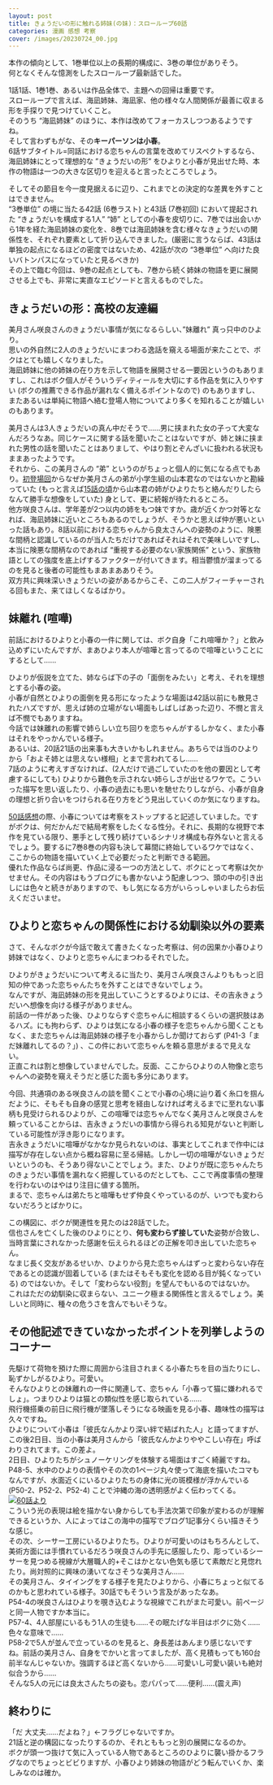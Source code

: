 ```yaml
---
layout: post
title: きょうだいの形に触れる姉妹(の妹)：スローループ60話
categories: 漫画 感想 考察
cover: /images/20230724_00.jpg
---
```


本作の傾向として、1巻単位以上の長期的構成に、3巻の単位がありそう。  
何となくそんな憶測をしたスローループ最新話でした。

1話1話、1巻1巻、あるいは作品全体で、主題への回帰は重要です。  
スローループで言えば、海凪姉妹、海凪家、他の様々な人間関係が最善に収まる形を手探りで見つけていくこと。  
そのうち “海凪姉妹” のほうに、本作は改めてフォーカスしつつあるようですね。  
そして言わずもがな、その**キーパーソンは小春**。  
6話サブタイトル=同話における恋ちゃんの言葉を改めてリスペクトするなら、海凪姉妹にとって理想的な ”きょうだいの形” をひよりと小春が見出せた時、本作の物語は一つの大きな区切りを迎えると言ったところでしょう。

そしてその節目を今一度見据えるに辺り、これまでとの決定的な差異を外すことはできません。  
“3巻単位” の境に当たる42話 (6巻ラスト) と43話 (7巻初回) において提起された “きょうだいを構成する1人” “姉” としての小春を皮切りに、7巻では出会いから1年を経た海凪姉妹の変化を、8巻では海凪姉妹を含む様々なきょうだいの関係性を、それぞれ要素として折り込んできました。(厳密に言うならば、43話は単独の起点になるほどの密度ではないため、42話が次の “3巻単位” へ向けた良いバトンパスになっていたと見るべきか)  
その上で臨む今回は、9巻の起点としても、7巻から続く姉妹の物語を更に展開させる上でも、非常に実直なエピソードと言えるものでした。

## きょうだいの形：高校の友達編

美月さん咲良さんのきょうだい事情が気になるらしい、”妹離れ” 真っ只中のひより。  
思いの外自然に2人のきょうだいにまつわる逸話を窺える場面が来たことで、ボクはとても嬉しくなりました。  
海凪姉妹に他の姉妹の在り方を示して物語を展開させる一要因というのもありますし、これはボク個人がそういうディティールを大切にする作品を気に入りやすい (ボクの推薦できる作品が漏れなく備えるポイントなので) のもありますし、またあるいは単純に物語へ絡む登場人物についてより多くを知れることが嬉しいのもあります。

美月さんは3人きょうだいの真ん中だそうで……男に挟まれた女の子って大変なんだろうなあ。同じケースに関する話を聞いたことはないですが、姉と妹に挟まれた男性の話を聞いたことはありまして、やはり割とぞんざいに扱われる状況もままあったようです。  
それから、この美月さんの “弟” というのがちょっと個人的に気になる点でもあり。[初登場回][Ref1]からなぜか美月さんの弟が小学生組の山本君なのではないかと勘繰っていた (もっと言えば[15話の頃][Ref2]から山本君の姉がひよりたちと絡んだりしたらなんて勝手な想像をしていた) 身として、更に続報が待たれるところ。  
他方咲良さんは、学年差が2つ以内の姉をもつ妹ですか。歳が近くかつ対等となれば、海凪姉妹に近いところもあるのでしょうが、そうかと思えば仲が悪いといった話もあり。8話以前における恋ちゃんから良太さんへの姿勢のように、険悪な間柄と認識しているのが当人たちだけであればそれはそれで美味しいですし、本当に険悪な間柄なのであれば “重視する必要のない家族関係” という、家族物語としての強度を底上げするファクターが付いてきます。相当鬱憤が溜まってるのを見ると後者の可能性もまあまあありそう。  
双方共に興味深いきょうだいの姿があるからこそ、この二人がフィーチャーされる回もまた、来てほしくなるばかり。

## 妹離れ (喧嘩)

前話におけるひよりと小春の一件に関しては、ボク自身「これ喧嘩か？」と飲み込めずにいたんですが、まあひより本人が喧嘩と言ってるので喧嘩ということにするとして……

ひよりが仮説を立てた、姉ならば下の子の「面倒をみたい」と考え、それを理想とする小春の姿。  
小春が自然とひよりの面倒を見る形になったような場面は42話以前にも散見されたハズですが、思えば姉の立場がない場面もしばしばあった辺り、不憫と言えば不憫でもありますね。  
今話では妹離れの影響で姉らしい立ち回りを恋ちゃんがするしかなく、また小春はそれをやっかんでいる様子。  
あるいは、20話21話の出来事も大きいかもしれません。あちらでは当のひよりから「およそ姉とは思えない様相」とまで言われてるし……  
7話のように考えすぎなければ、(2人だけで過ごしていたのを他の要因として考慮するにしても) ひよりから難色を示されない姉らしさが出せるワケで。こういった描写を思い返したり、小春の過去にも思いを馳せたりしながら、小春が自身の理想と折り合いをつけられる在り方をどう見出していくのか気になりますね。

[50話感想][Ref3]の際、小春については考察をストップすると記述していました。ですがボクは、何だかんだで結局考察をしたくなる性分。それに、長期的な視野で本作を見ている限り、悪手として残り続けているシナリオ構成も存外ないと言えるでしょう。要するに7巻8巻の内容も決して幕間に終始しているワケではなく、ここからの物語を描いていく上で必要だったと判断できる範囲。  
優れた作品ならば尚更、作品に浸る一つの方法として、ボクにとって考察は欠かせません。その内容はもうブログにも書かないよう配慮しつつ、頭の中の引き出しには色々と続きがありますので、もし気になる方がいらっしゃいましたらお伝えくださいませ。

## ひよりと恋ちゃんの関係性における幼馴染以外の要素

さて、そんなボクが今話で敢えて書きたくなった考察は、何の因果か小春ひより姉妹ではなく、ひよりと恋ちゃんにまつわるそれでした。

ひよりがきょうだいについて考えるに当たり、美月さん咲良さんよりももっと旧知の仲であった恋ちゃんたちを外すことはできないでしょう。  
なんですが、海凪姉妹の形を見出していこうとするひよりには、その吉永きょうだいへ想像を向ける様子がありません。  
前話の一件があった後、ひよりならすぐ恋ちゃんに相談するくらいの選択肢はあるハズ。にも拘わらず、ひよりは気になる小春の様子を恋ちゃんから聞くこともなく、また恋ちゃんは海凪姉妹の様子を小春からしか聞けておらず (P41-3「まだ妹離れしてるの？」) 、この件において恋ちゃんを頼る意思がまるで見えない。  
正直これは割と想像していませんでした。反面、ここからひよりの人物像と恋ちゃんへの姿勢を窺えそうだと感じた面も多分にあります。

今回、共通項のある咲良さんの談を聞くことで小春の心境に辿り着く糸口を掴んだように、そもそも自身の感覚と思考を経由しなければ考えるまでに至れない事柄も見受けられるひよりが、この喧嘩では恋ちゃんでなく美月さんと咲良さんを頼っていることからは、吉永きょうだいの事情から得られる知見がないと判断している可能性が浮き彫りになります。  
吉永きょうだいに喧嘩がなかなか見られないのは、事実としてこれまで作中には描写が存在しない点から概ね容易に至る帰結。しかし一切の喧嘩がないきょうだいというのも、そうあり得ないことでしょう。また、ひよりが既に恋ちゃんたちのきょうだい事情を漏れなく把握しているのだとしても、ここで再度事情の整理を行わないのはやはり注目に値する箇所。  
まるで、恋ちゃんは弟たちと喧嘩もせず仲良くやっているのが、いつでも変わらないだろうとばかりに。

この構図に、ボクが関連性を見たのは28話でした。  
信也さんを亡くした後のひよりにとり、**何も変わらず接していた**姿勢が合致し、当時言葉にされなかった感謝を伝えられるほどの正解を叩き出していた恋ちゃん。  
なまじ長く交友があるせいか、ひよりから見た恋ちゃんはずっと変わらない存在であるとの認識が固着している (またはそもそも変化を認める目が鈍くなっている) のではないか。そして「変わらない役割」を望んでもいるのではないか。  
これはただの幼馴染に収まらない、ユニーク極まる関係性と言えるでしょう。美しいと同時に、種々の危うさを含んでもいそうな。

## その他記述できていなかったポイントを列挙しようのコーナー

先駆けて荷物を預けた際に周囲から注目されまくる小春たちを目の当たりにし、恥ずかしがるひより。可愛い。  
そんなひよりとの妹離れの一件に関連して、恋ちゃん「小春って猫に嫌われるでしょ」。つまりひよりは猫との類似性を感じ取られている……  
飛行機搭乗の前日に飛行機が墜落しそうになる映画を見る小春、趣味性の描写は久々ですね。  
ひよりについて小春は「彼氏なんかより深い絆で結ばれた人」と語ってますが、この後2日目、当の小春は美月さんから「彼氏なんかよりややこしい存在」呼ばわりされてます。この差よ。  
2日目、ひよりたちがシュノーケリングを体験する場面はすごく綺麗ですね。P48-5、水中のひよりの表情やその次の1ページ丸々使って海底を描いたコマもなんですが、水面近くにいるひよりたちの身体に光の斑模様が浮かんでいる (P50-2、P52-2、P52-4) ことで沖縄の海の透明感がよく伝わってくる。  
[![60話より](/images/20230724_01.jpg "60話")][QTD1]  
こういう光の表現は絵を描かない身からしても手法次第で印象が変わるのが理解できるというか、人によってはこの海中の描写でブログ1記事分くらい描きそうな感じ。  
その次、シーサー工房にいるひよりたち。ひよりが可愛いのはもちろんとして、美術方面には手慣れているだろう咲良さんの手先に感服したり、彫っているシーサーを見つめる視線が大層職人的+そこはかとない色気も感じて素敵だと見惚れたり。尚対照的に興味の湧いてなさそうな美月さん……  
その美月さん、タイイングをする様子を見たひよりから、小春にちょっと似てるのかもと思われている様子。30話でもそういう言及があったなあ。  
P54-4の咲良さんはひよりを覗き込むような視線でこれがまた可愛い。前ページと同一人物ですか本当に。  
P57-4、4人部屋にいるもう1人の生徒も……その眠たげな半目はボクに効く……色々な意味で……  
P58-2で5人が並んで立っているのを見ると、身長差はあんまり感じないですね。前話の美月さん、自身をでかいと言ってましたが、高く見積もっても160台前半なんじゃないか。強調するほど高くないから……可愛いし可愛い装いも絶対似合うから……  
そんな5人の元には良太さんたちの姿も。恋パパって……便利……(震え声)

## 終わりに

「だ 大丈夫……だよね？」←フラグじゃないですか。  
21話と逆の構図になったりするのか、それとももっと別の展開になるのか。  
ボクが頭一つ抜けて気に入っている人物であるところのひよりに襲い掛かるフラグなのでちょっとビビりますが、小春ひより姉妹の物語がどう転んでいくか、楽しみなのは確か。

[QTD1]: https://twitter.com/mangatimekirara/status/1683130598083231747

[Ref1]: https://fse.tw/qOszvxQ1
[Ref2]: https://fse.tw/q0Tyu
[Ref3]: /2022-09-27-comic/
